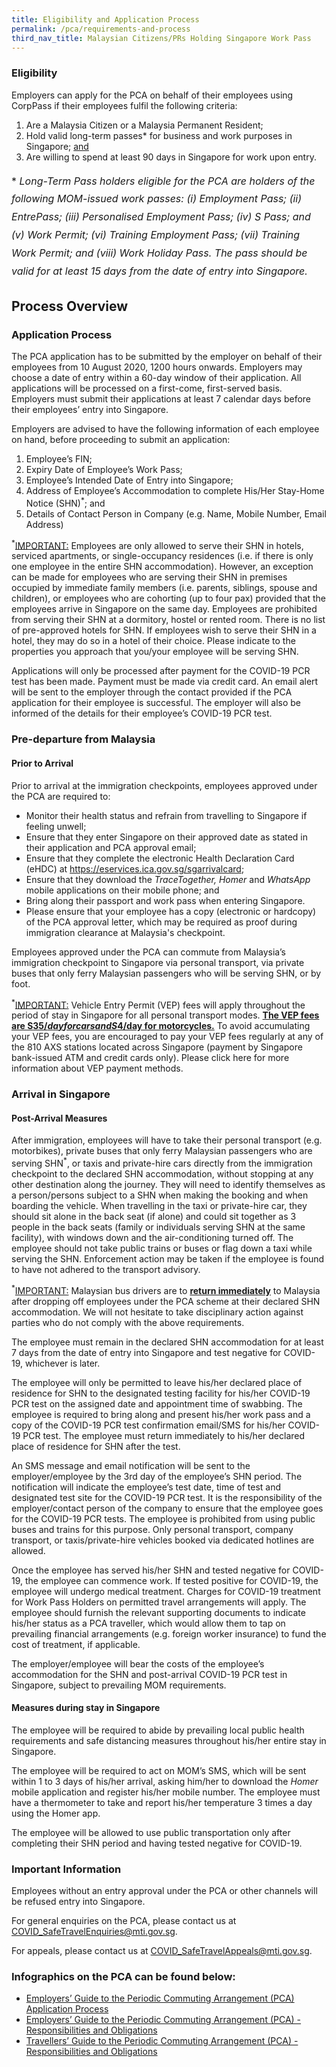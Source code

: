 ```yaml
---
title: Eligibility and Application Process
permalink: /pca/requirements-and-process
third_nav_title: Malaysian Citizens/PRs Holding Singapore Work Pass
---
```


### **Eligibility**

Employers can apply for the PCA on behalf of their employees using CorpPass if their employees fulfil the following criteria:
1. Are a Malaysia Citizen or a Malaysia Permanent Resident;
2. Hold valid long-term passes* for business and work purposes in Singapore; <u>and</u>
3. Are willing to spend at least 90 days in Singapore for work upon entry.

<p style="font-size: 1.0rem; line-height: 1.8rem;">* <em>Long-Term Pass holders eligible for the PCA are holders of the following MOM-issued work passes: (i) Employment Pass; (ii) EntrePass; (iii) Personalised Employment Pass; (iv) S Pass; and (v) Work Permit; (vi) Training Employment Pass; (vii) Training Work Permit; and (viii) Work Holiday Pass. The pass should be valid for at least 15 days from the date of entry into Singapore.</em></p>

## **Process Overview**

### **Application Process**

The PCA application has to be submitted by the employer on behalf of their employees from 10 August 2020, 1200 hours onwards. Employers may choose a date of entry within a 60-day window of their application. All applications will be processed on a first-come, first-served basis. Employers must submit their applications at least 7 calendar days before their employees’ entry into Singapore.

Employers are advised to have the following information of each employee on hand, before proceeding to submit an application:
1. Employee’s FIN;
2. Expiry Date of Employee’s Work Pass;
3. Employee’s Intended Date of Entry into Singapore;
4. Address of Employee’s Accommodation to complete His/Her Stay-Home Notice (SHN)<sup>*</sup>; and
5. Details of Contact Person in Company (e.g. Name, Mobile Number, Email Address)

<sup>*</sup><u>IMPORTANT:</u> Employees are only allowed to serve their SHN in hotels, serviced apartments, or single-occupancy residences (i.e. if there is only one employee in the entire SHN accommodation). However, an exception can be made for employees who are serving their SHN in premises occupied by immediate family members (i.e. parents, siblings, spouse and children), or employees who are cohorting (up to four pax) provided that the employees arrive in Singapore on the same day. Employees are prohibited from serving their SHN at a dormitory, hostel or rented room. There is no list of pre-approved hotels for SHN. If employees wish to serve their SHN in a hotel, they may do so in a hotel of their choice. Please indicate to the properties you approach that you/your employee will be serving SHN.

Applications will only be processed after payment for the COVID-19 PCR test has been made. Payment must be made via credit card. An email alert will be sent to the employer through the contact provided if the PCA application for their employee is successful. The employer will also be informed of the details for their employee’s COVID-19 PCR test.

### **Pre-departure from Malaysia**

#### Prior to Arrival

Prior to arrival at the immigration checkpoints, employees approved under the PCA are required to:
- Monitor their health status and refrain from travelling to Singapore if feeling unwell;
- Ensure that they enter Singapore on their approved date as stated in their application and PCA approval email;
- Ensure that they complete the electronic Health Declaration Card (eHDC) at <https://eservices.ica.gov.sg/sgarrivalcard>;
- Ensure that they download the *TraceTogether, Homer* and *WhatsApp* mobile applications on their mobile phone; and
- Bring along their passport and work pass when entering Singapore.
- Please ensure that your employee has a copy (electronic or hardcopy) of the PCA approval letter, which may be required as proof during immigration clearance at Malaysia's checkpoint.

Employees approved under the PCA can commute from Malaysia’s immigration checkpoint to Singapore via personal transport, via private buses that only ferry Malaysian passengers who will be serving SHN, or by foot.

<sup>*</sup><u>IMPORTANT:</u> Vehicle Entry Permit (VEP) fees will apply throughout the period of stay in Singapore for all personal transport modes. <b><u>The VEP fees are S$35/day for cars and S$4/day for motorcycles.</u></b> To avoid accumulating your VEP fees, you are encouraged to pay your VEP fees regularly at any of the 810 AXS stations located across Singapore (payment by Singapore bank-issued ATM and credit cards only). Please click here for more information about VEP payment methods.

### **Arrival in Singapore**

#### Post-Arrival Measures

After immigration, employees will have to take their personal transport (e.g. motorbikes), private buses that only ferry Malaysian passengers who are serving SHN<sup>*</sup>, or taxis and private-hire cars directly from the immigration checkpoint to the declared SHN accommodation, without stopping at any other destination along the journey. They will need to identify themselves as a person/persons subject to a SHN when making the booking and when boarding the vehicle. When travelling in the taxi or private-hire car, they should sit alone in the back seat (if alone) and could sit together as 3 people in the back seats (family or individuals serving SHN at the same facility), with windows down and the air-conditioning turned off. The employee should not take public trains or buses or flag down a taxi while serving the SHN. Enforcement action may be taken if the employee is found to have not adhered to the transport advisory.

<sup>*</sup><u>IMPORTANT:</u> Malaysian bus drivers are to <u><b>return immediately</b></u> to Malaysia after dropping off employees under the PCA scheme at their declared SHN accommodation. We will not hesitate to take disciplinary action against parties who do not comply with the above requirements.

The employee must remain in the declared SHN accommodation for at least 7 days from the date of entry into Singapore and test negative for COVID-19, whichever is later.

The employee will only be permitted to leave his/her declared place of residence for SHN to the designated testing facility for his/her COVID-19 PCR test on the assigned date and appointment time of swabbing. The employee is required to bring along and present his/her work pass and a copy of the COVID-19 PCR test confirmation email/SMS for his/her COVID-19 PCR test. The employee must return immediately to his/her declared place of residence for SHN after the test.

An SMS message and email notification will be sent to the employer/employee by the 3rd day of the employee’s SHN period. The notification will indicate the employee’s test date, time of test and designated test site for the COVID-19 PCR test. It is the  responsibility of the employer/contact person of the company to ensure that the employee goes for the COVID-19 PCR tests. The employee is prohibited from using public buses and trains for this purpose. Only personal transport, company transport, or taxis/private-hire vehicles booked via dedicated hotlines are allowed.

Once the employee has served his/her SHN and tested negative for COVID-19, the employee can commence work. If tested positive for COVID-19, the employee will undergo medical treatment. Charges for COVID-19 treatment for Work Pass Holders on permitted travel arrangements will apply. The employee should furnish the relevant supporting documents to indicate his/her status as a PCA traveller, which would allow them to tap on prevailing financial arrangements (e.g. foreign worker insurance) to fund the cost of treatment, if applicable.

The employer/employee will bear the costs of the employee’s accommodation for the SHN and post-arrival COVID-19 PCR test in Singapore, subject to prevailing MOM requirements.

#### Measures during stay in Singapore

The employee will be required to abide by prevailing local public health requirements and safe distancing measures throughout his/her entire stay in Singapore.

The employee will be required to act on MOM’s SMS, which will be sent within 1 to 3 days of his/her arrival, asking him/her to download the *Homer* mobile application and register his/her mobile number. The employee must have a thermometer to take and report his/her temperature 3 times a day using the Homer app.

The employee will be allowed to use public transportation only after completing their SHN period and having tested negative for COVID-19.

### **Important Information**

Employees without an entry approval under the PCA or other channels will be refused entry into Singapore.

For general enquiries on the PCA, please contact us at <COVID_SafeTravelEnquiries@mti.gov.sg>.

For appeals, please contact us at <COVID_SafeTravelAppeals@mti.gov.sg>.

### **Infographics on the PCA can be found below:**

- <a href="/pdf/pca-application-process.pdf" target="_blank">Employers’ Guide to the Periodic Commuting Arrangement (PCA) Application Process</a>
- <a href="/pdf/pca-employers-guide.pdf" target="_blank">Employers’ Guide to the Periodic Commuting Arrangement (PCA) - Responsibilities and Obligations</a>
- <a href="/pdf/pca-travellers-guide.pdf" target="_blank">Travellers’ Guide to the Periodic Commuting Arrangement (PCA) - Responsibilities and Obligations</a>
